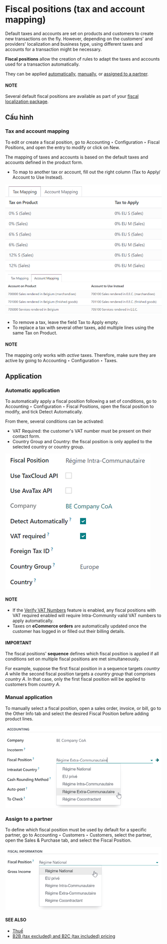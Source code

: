 # Fiscal positions (tax and account mapping)

Default taxes and accounts are set on products and customers to create new transactions on the fly.
However, depending on the customers' and providers' localization and business type, using different
taxes and accounts for a transaction might be necessary.

**Fiscal positions** allow the creation of rules to adapt the taxes and accounts used for a
transaction automatically.

They can be applied [automatically](#fiscal-positions-automatic), [manually](#fiscal-positions-manual), or [assigned to a partner](#fiscal-positions-partner).

#### NOTE
Several default fiscal positions are available as part of your [fiscal localization
package](../../fiscal_localizations.md#fiscal-localizations-packages).

## Cấu hình

> <a id="fiscal-positions-mapping"></a>

### Tax and account mapping

To edit or create a fiscal position, go to Accounting ‣ Configuration ‣ Fiscal
Positions, and open the entry to modify or click on New.

The mapping of taxes and accounts is based on the default taxes and accounts defined in the
product form.

- To map to another tax or account, fill out the right column (Tax to Apply/
  Account to Use Instead).

![Example of a fiscal position's tax mapping](../../../../.gitbook/assets/fiscal-positions-tax-mapping.png)![Example of a fiscal position's account mapping](../../../../.gitbook/assets/fiscal-positions-account-mapping.png)
- To remove a tax, leave the field Tax to Apply empty.
- To replace a tax with several other taxes, add multiple lines using the same Tax on
  Product.

#### NOTE
The mapping only works with *active* taxes. Therefore, make sure they are active by going to
Accounting ‣ Configuration ‣ Taxes.

## Application

<a id="fiscal-positions-automatic"></a>

### Automatic application

To automatically apply a fiscal position following a set of conditions, go to
Accounting ‣ Configuration ‣ Fiscal Positions, open the fiscal position to
modify, and tick Detect Automatically.

From there, several conditions can be activated:

- VAT Required: the customer's VAT number must be present on their contact form.
- Country Group and Country: the fiscal position is only applied to the
  selected country or country group.

![Example of a fiscal position automatic application settings](../../../../.gitbook/assets/fiscal-positions-automatic.png)

#### NOTE
- If the [Verify VAT Numbers](vat_verification.md) feature is enabled, any fiscal positions
  with VAT required enabled will require Intra-Community valid VAT numbers to apply
  automatically.
- Taxes on **eCommerce orders** are automatically updated once the customer has logged in or
  filled out their billing details.

#### IMPORTANT
The fiscal positions' **sequence** defines which fiscal position is applied if all conditions
set on multiple fiscal positions are met simultaneously.

For example, suppose the first fiscal position in a sequence targets *country A* while the second
fiscal position targets a *country group* that comprises *country A*. In that case, only the
first fiscal position will be applied to customers from *country A*.

<a id="fiscal-positions-manual"></a>

### Manual application

To manually select a fiscal position, open a sales order, invoice, or bill, go to the
Other Info tab and select the desired Fiscal Position before adding product
lines.

![Selection of a fiscal position on a sales order, invoice, or bill](../../../../.gitbook/assets/fiscal-positions-manual.png)

<a id="fiscal-positions-partner"></a>

### Assign to a partner

To define which fiscal position must be used by default for a specific partner, go to
Accounting ‣ Customers ‣ Customers, select the partner, open the
Sales & Purchase tab, and select the Fiscal Position.

![Selection of a fiscal position on a customer](../../../../.gitbook/assets/fiscal-positions-customer.png)

#### SEE ALSO
* [Thuế](../taxes.md)
* [B2B (tax excluded) and B2C (tax included) pricing](B2B_B2C.md)
